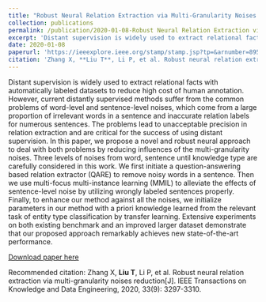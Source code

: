 ```yaml
---
title: "Robust Neural Relation Extraction via Multi-Granularity Noises Reduction"
collection: publications
permalink: /publication/2020-01-08-Robust Neural Relation Extraction via Multi-Granularity Noises Reduction
excerpt: 'Distant supervision is widely used to extract relational facts with automatically labeled datasets to reduce high cost of human annotation...'
date: 2020-01-08
paperurl: 'https://ieeexplore.ieee.org/stamp/stamp.jsp?tp=&arnumber=8952645'
citation: 'Zhang X, **Liu T**, Li P, et al. Robust neural relation extraction via multi-granularity noises reduction[J]. IEEE Transactions on Knowledge and Data Engineering, 2020, 33(9): 3297-3310.'
---
```

Distant supervision is widely used to extract relational facts with automatically labeled datasets to reduce high cost of human annotation. However, current distantly supervised methods suffer from the common problems of word-level and sentence-level noises, which come from a large proportion of irrelevant words in a sentence and inaccurate relation labels for numerous sentences. The problems lead to unacceptable precision in relation extraction and are critical for the success of using distant supervision. In this paper, we propose a novel and robust neural approach to deal with both problems by reducing influences of the multi-granularity noises. Three levels of noises from word, sentence until knowledge type are carefully considered in this work. We first initiate a question-answering based relation extractor (QARE) to remove noisy words in a sentence. Then we use multi-focus multi-instance learning (MMIL) to alleviate the effects of sentence-level noise by utilizing wrongly labeled sentences properly. Finally, to enhance our method against all the noises, we initialize parameters in our method with a priori knowledge learned from the relevant task of entity type classification by transfer learning. Extensive experiments on both existing benchmark and an improved larger dataset demonstrate that our proposed approach remarkably achieves new state-of-the-art performance.

[Download paper here](https://ieeexplore.ieee.org/stamp/stamp.jsp?tp=&arnumber=8952645)

Recommended citation: Zhang X, **Liu T**, Li P, et al. Robust neural relation extraction via multi-granularity noises reduction[J]. IEEE Transactions on Knowledge and Data Engineering, 2020, 33(9): 3297-3310.